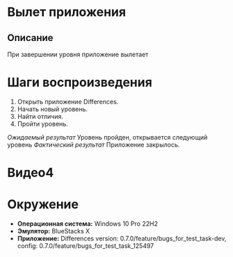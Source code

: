 # Вылет приложения

## Описание
При завершении уровня приложение вылетает

# Шаги воспроизведения
1. Открыть приложение Differences.
2. Начать новый уровень.
3. Найти отличия.
4. Пройти уровень.
   
*Ожидаемый результат* Уровень пройден, открывается следующий уровень
*Фактический результат* Приложение закрылось.

# Видео4

# Окружение
* **Операционная система:** Windows 10 Pro 22H2
* **Эмулятор:** BlueStacks X
* **Приложение:** Differences version: 0.7.0/feature/bugs_for_test_task-dev, config: 0.7.0/feature/bugs_for_test_task_125497